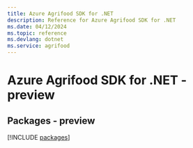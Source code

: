 ```yaml
---
title: Azure Agrifood SDK for .NET
description: Reference for Azure Agrifood SDK for .NET
ms.date: 04/12/2024
ms.topic: reference
ms.devlang: dotnet
ms.service: agrifood
---
```

# Azure Agrifood SDK for .NET - preview
## Packages - preview
[!INCLUDE [packages](agrifood-index.md)]